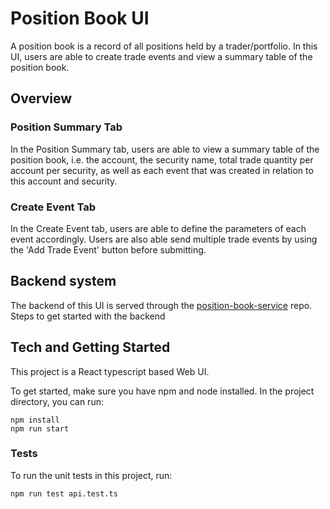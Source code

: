 # Position Book UI

A position book is a record of all positions held by a trader/portfolio. In this UI, users are able to create trade events and view a summary table of the position book. 

## Overview
### Position Summary Tab
In the Position Summary tab, users are able to view a summary table of the position book, i.e. the account, the security name, total trade quantity per account per security, as well as each event that was created in relation to this account and security.

### Create Event Tab
In the Create Event tab, users are able to define the parameters of each event accordingly. Users are also able send multiple trade events by using the 'Add Trade Event' button before submitting. 

## Backend system

The backend of this UI is served through the [position-book-service](https://github.com/yiweichay/position-book-service) repo. Steps to get started with the backend 

## Tech and Getting Started

This project is a React typescript based Web UI.

To get started, make sure you have npm and node installed. In the project directory, you can run:

```
npm install
npm run start
```

### Tests

To run the unit tests in this project, run:

`npm run test api.test.ts`

